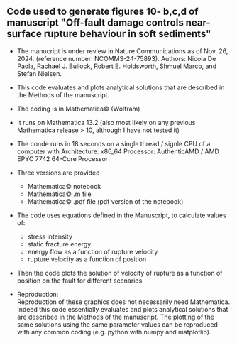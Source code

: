 ## Code used to generate figures 10- b,c,d of manuscript "Off-fault damage controls near-surface rupture behaviour in soft sediments" 

- The manucript is under review in Nature Communications as of Nov. 26, 2024. (reference number: NCOMMS-24-75893). Authors: Nicola De Paola, Rachael J. Bullock, Robert E. Holdsworth, Shmuel Marco, and Stefan Nielsen. 

- This code evaluates and plots analytical solutions that are described in the Methods of the manuscript.

- The coding is in Mathematica&copy; (Wolfram)
- It runs on Mathematica 13.2 (also most likely on any previous Mathematica release > 10, although I have not tested it)
- The conde runs in 18 seconds on a single thread / signle CPU of a computer with
  Architecture:                x86_64
  Processor:                   AuthenticAMD / AMD EPYC 7742 64-Core Processor

- Three versions are provided
  - Mathematica&copy; notebook
  - Mathematica&copy; .m file
  - Mathematica&copy; .pdf file (pdf version of the notebook)

- The code uses equations defined in the Manuscript, to calculate values of:
  - stress intensity
  - static fracture energy
  - energy flow as a function of rupture velocity
  - rupture velocity as a function of position
    
- Then the code plots the solution of velocity of rupture as a function of position on the fault for different scenarios

- Reproduction:<br>
  Reproduction of these graphics does not necessarily need Mathematica.
  Indeed this code essentially evaluates and plots analytical solutions that are described in the Methods of the manuscript.
  The plotting of the same solutions using the same parameter values can be reproduced with any common coding (e.g. python with numpy and matplotlib).
